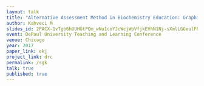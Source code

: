 ```yaml
---
layout: talk
title: "Alternative Assessment Method in Biochemistry Education: Graphical Representation of Oxygen Binding and Delivery"
author: Kahveci M
slides_id: 2PACX-1vTgb6hUUHGtPQm_wNu1coYJcWcjWpVfjkEVhN1Nj-sXmlLGGeulFh0edxcPgq9b0_ZIbdvoO1KR_ar6
event: DePaul University Teaching and Learning Conference
venue: Chicago
year: 2017
paper_link: ekj
project_link: drc
permalink: /sgk
talk: true
published: true
---
```


